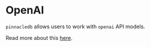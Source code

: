 # OpenAI

`pinnacledb` allows users to work with `openai` API models.

Read more about this [here](/docs/docs/walkthrough/ai_models#openai).